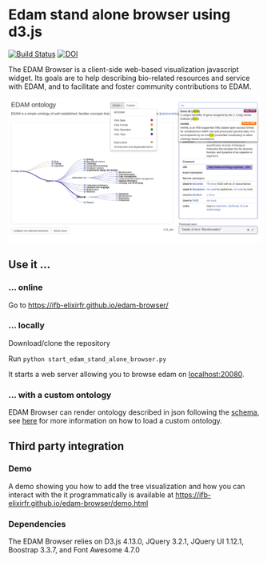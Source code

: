 # Edam stand alone browser using d3.js

[![Build Status](https://travis-ci.org/IFB-ElixirFr/edam-browser.svg?branch=master)](https://travis-ci.org/IFB-ElixirFr/edam-browser)
[![DOI](https://zenodo.org/badge/DOI/10.5281/zenodo.1314288.svg)](https://doi.org/10.5281/zenodo.1314288)


The EDAM Browser is a client-side web-based visualization javascript widget. Its goals are to help describing bio-related resources and service with EDAM, and to facilitate and foster community contributions to EDAM.

![screenshot](./screenshot.png)

## Use it ...

### ... online

Go to https://ifb-elixirfr.github.io/edam-browser/

### ... locally

Download/clone the repository

Run `python start_edam_stand_alone_browser.py`

It starts a web server allowing you to browse edam on [localhost:20080](http://0.0.0.0:20080).

### ... with a custom ontology

EDAM Browser can render ontology described in json following the [schema](ontology.schema.json), see [here](https://github.com/IFB-ElixirFr/edam-browser/blob/master/paper.md#criteria-6) for more information on how to load a custom ontology.

## Third party integration

### Demo

A demo showing you how to add the tree visualization and how you can interact with the it programmatically is available at https://ifb-elixirfr.github.io/edam-browser/demo.html

### Dependencies

The EDAM Browser relies on D3.js 4.13.0, JQuery 3.2.1, JQuery UI 1.12.1, Boostrap 3.3.7, and Font Awesome 4.7.0
